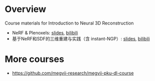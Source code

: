 # Overview
Course materials for Introduction to Neural 3D Reconstruction
* NeRF & Plenoxels: [slides](https://github.com/megvii-research/introduction-neural-3d-reconstruction/blob/8037dc530541cc4bdccec1ae2783e0100c02eeb9/cv-master-nerual-3d-lecture-1.pdf), [bilibili](https://www.bilibili.com/video/BV1Jt4y1x7PJ)
* 基于NeRF和SDF的三维重建与实践（含 instant-NGP）: [slides](https://github.com/megvii-research/introduction-neural-3d-reconstruction/blob/8037dc530541cc4bdccec1ae2783e0100c02eeb9/cv-master-neural-3d-lecture-2.pdf), [bilibili](https://www.bilibili.com/video/BV1Jt4y1x7PJ?p=2)

# More courses
* https://github.com/megvii-research/megvii-pku-dl-course
